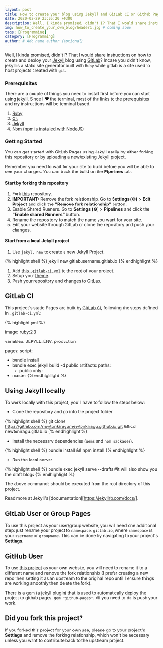 ```yaml
---
layout: post
title: How to create your blog using Jekyll and GitLab CI or Github Pages.
date: 2020-02-29 23:05:20 +0300
description: Well, I kinda promised, didn't I? That I would share instructions on how to create and deploy your blog using `gitlab`?
img: how_to_create_your_own_blog/header1.jpg # coming soon
tags: [Programming]
category: [Programming]
author: # Add name author (optional)
---
```

Well, I kinda promised, didn't I? That I would share instructions on how to create and deploy your [Jekyll](https://jekyllrb.com) blog using [GitLab](https://gitlab.com)? Incase you didn't know, jekyll is a static site generator built with `Ruby` while gitlab is a site used to host projects created with `git`.

### Prerequisites
There are a couple of things you need to install first before you can start using jekyll. Since I ❤️ the terminal, most of the links to the prerequisites and my instructions will be terminal based.
1. [Ruby](https://www.ruby-lang.org/en/documentation/installation/)
2. [Git](https://git-scm.com/book/en/v2/Getting-Started-Installing-Git)
3. [Jekyll](https://jekyllrb.com/docs/installation/)
4. [Npm (npm is installed with NodeJS)](https://nodejs.org/en/download/)

### Getting Started

You can get started with GitLab Pages using Jekyll easily by either forking this repository or by uploading a new/existing Jekyll project.

Remember you need to wait for your site to build before you will be able to see your changes.  You can track the build on the **Pipelines** tab.

#### Start by forking this repository

1. Fork [this](https://gitlab.com/newtonkiragu/newtonkiragu.gitlab.io/) repository.
1. **IMPORTANT:** Remove the fork relationship.
Go to **Settings (⚙)** > **Edit Project** and click the **"Remove fork relationship"** button.
1. Enable Shared Runners.
Go to **Settings (⚙)** > **Pipelines** and click the **"Enable shared Runners"** button.
1. Rename the repository to match the name you want for your site.
1. Edit your website through GitLab or clone the repository and push your changes.

#### Start from a local Jekyll project

1. Use `jekyll new` to create a new Jekyll Project.

{% highlight shell %}
jekyll new gitlabusername.gitlab.io
{%  endhighlight %}
1. Add [this `.gitlab-ci.yml`](https://gitlab.com/newtonkiragu/newtonkiragu.gitlab.io/-/blob/master/.gitlab-ci.yml) to the root of your project.
1. Setup your [theme](https://jekyllrb.com/docs/themes/).
1. Push your repository and changes to GitLab.

## GitLab CI

This project's static Pages are built by [GitLab CI](https://docs.gitlab.com/ee/ci/), following the steps
defined in `.gitlab-ci.yml`:

{% highlight yml %}

image: ruby:2.3

variables:
  JEKYLL_ENV: production

pages:
  script:
  - bundle install
  - bundle exec jekyll build -d public
  artifacts:
    paths:
    - public
  only:
  - master
{% endhighlight %}

## Using Jekyll locally

To work locally with this project, you'll have to follow the steps below:

 - Clone the repository and go into the project folder
 
{% highlight shell %}
git clone https://gitlab.com/newtonkiragu/newtonkiragu.github.io.git && cd newtoniragu.gitlab.io
{% endhighlight %}

 - Install the necessary dependencies (`gems` and `npm packages`).
 
{% highlight shell %}
bundle install && npm install
{% endhighlight %}

 - Run the local server
  
{% highlight shell %}
bundle exec jekyll serve --drafts #it will also show you the draft blogs
{% endhighlight %}


The above commands should be executed from the root directory of this project.

Read more at Jekyll's [documentation][https://jekyllrb.com/docs/].

## GitLab User or Group Pages

To use this project as your user/group website, you will need one additional
step: just rename your project to `namespace.gitlab.io`, where `namespace` is
your `username` or `groupname`. This can be done by navigating to your
project's **Settings**.

## GitHub User

To use [this project](https://github.com/newtonkiragu/blog) as your own website, you will need to rename it to a 
different name and remove the fork relationship (I prefer creating a new 
repo then setting it as an upstream to the original repo until I ensure 
things are working smoothly then delete the fork).

There is a gem (a jekyll plugin) that is used to automatically deploy the 
project to github pages. `gem "github-pages"`. All you need to do is push your work.

## Did you fork this project?
If you forked this project for your own use, please go to your project's
**Settings** and remove the forking relationship, which won't be necessary
unless you want to contribute back to the upstream project.
